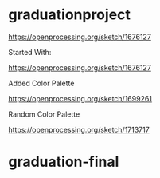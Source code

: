 # graduationproject
https://openprocessing.org/sketch/1676127

Started With: 

https://openprocessing.org/sketch/1676127

Added Color Palette

https://openprocessing.org/sketch/1699261

Random Color Palette

https://openprocessing.org/sketch/1713717
# graduation-final
